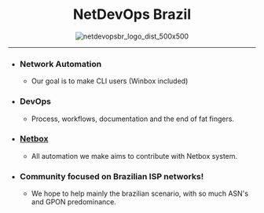<div align=center>
  
  # NetDevOps Brazil
  
  ![netdevopsbr_logo_dist_500x500](https://user-images.githubusercontent.com/24397251/161585514-7367e1fc-8eda-48ae-8ea7-72ceb94cb83c.png)
</div>

---

- ### Network Automation
  - Our goal is to make CLI users (Winbox included) 
- ### DevOps
  - Process, workflows, documentation and the end of fat fingers.
- ### [Netbox](https://github.com/netbox-community/netbox)
  - All automation we make aims to contribute with Netbox system.
- ### Community focused on Brazilian  ISP networks!
  - We hope to help mainly the brazilian scenario, with so much ASN's and GPON predominance. 
